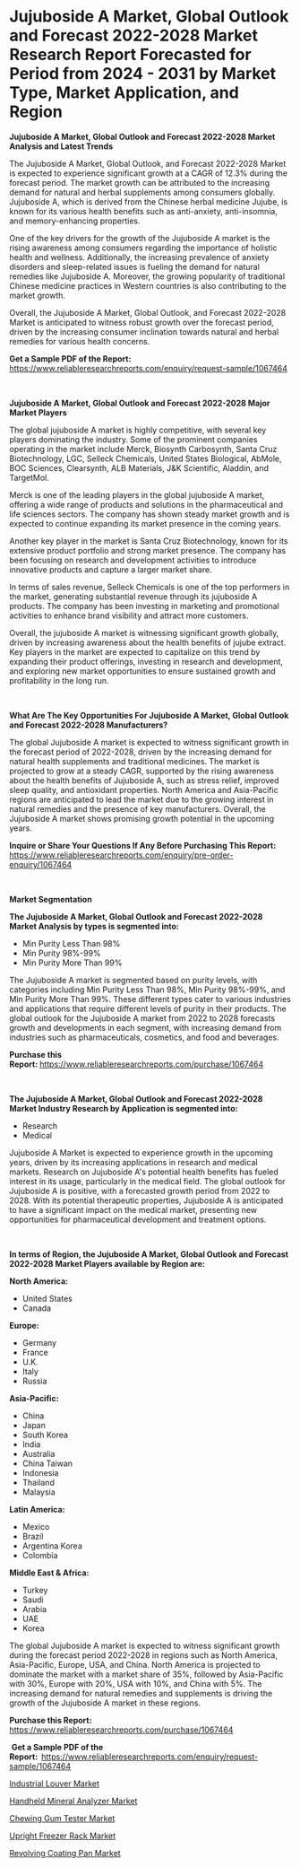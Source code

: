 <p><h1>Jujuboside A Market, Global Outlook and Forecast 2022-2028 Market Research Report Forecasted for Period from 2024 -  2031 by Market Type, Market Application, and Region</h1></p><p><strong>Jujuboside A Market, Global Outlook and Forecast 2022-2028 Market Analysis and Latest Trends</strong></p>
<p><p>The Jujuboside A Market, Global Outlook, and Forecast 2022-2028 Market is expected to experience significant growth at a CAGR of 12.3% during the forecast period. The market growth can be attributed to the increasing demand for natural and herbal supplements among consumers globally. Jujuboside A, which is derived from the Chinese herbal medicine Jujube, is known for its various health benefits such as anti-anxiety, anti-insomnia, and memory-enhancing properties.</p><p>One of the key drivers for the growth of the Jujuboside A market is the rising awareness among consumers regarding the importance of holistic health and wellness. Additionally, the increasing prevalence of anxiety disorders and sleep-related issues is fueling the demand for natural remedies like Jujuboside A. Moreover, the growing popularity of traditional Chinese medicine practices in Western countries is also contributing to the market growth.</p><p>Overall, the Jujuboside A Market, Global Outlook, and Forecast 2022-2028 Market is anticipated to witness robust growth over the forecast period, driven by the increasing consumer inclination towards natural and herbal remedies for various health concerns.</p></p>
<p><strong>Get a Sample PDF of the Report:&nbsp;</strong> <a href="https://www.reliableresearchreports.com/enquiry/request-sample/1067464">https://www.reliableresearchreports.com/enquiry/request-sample/1067464</a></p>
<p>&nbsp;</p>
<p><strong>Jujuboside A Market, Global Outlook and Forecast 2022-2028 Major Market Players</strong></p>
<p><p>The global jujuboside A market is highly competitive, with several key players dominating the industry. Some of the prominent companies operating in the market include Merck, Biosynth Carbosynth, Santa Cruz Biotechnology, LGC, Selleck Chemicals, United States Biological, AbMole, BOC Sciences, Clearsynth, ALB Materials, J&K Scientific, Aladdin, and TargetMol.</p><p>Merck is one of the leading players in the global jujuboside A market, offering a wide range of products and solutions in the pharmaceutical and life sciences sectors. The company has shown steady market growth and is expected to continue expanding its market presence in the coming years.</p><p>Another key player in the market is Santa Cruz Biotechnology, known for its extensive product portfolio and strong market presence. The company has been focusing on research and development activities to introduce innovative products and capture a larger market share.</p><p>In terms of sales revenue, Selleck Chemicals is one of the top performers in the market, generating substantial revenue through its jujuboside A products. The company has been investing in marketing and promotional activities to enhance brand visibility and attract more customers.</p><p>Overall, the jujuboside A market is witnessing significant growth globally, driven by increasing awareness about the health benefits of jujube extract. Key players in the market are expected to capitalize on this trend by expanding their product offerings, investing in research and development, and exploring new market opportunities to ensure sustained growth and profitability in the long run.</p></p>
<p>&nbsp;</p>
<p><strong>What Are The Key Opportunities For Jujuboside A Market, Global Outlook and Forecast 2022-2028 Manufacturers?</strong></p>
<p><p>The global Jujuboside A market is expected to witness significant growth in the forecast period of 2022-2028, driven by the increasing demand for natural health supplements and traditional medicines. The market is projected to grow at a steady CAGR, supported by the rising awareness about the health benefits of Jujuboside A, such as stress relief, improved sleep quality, and antioxidant properties. North America and Asia-Pacific regions are anticipated to lead the market due to the growing interest in natural remedies and the presence of key manufacturers. Overall, the Jujuboside A market shows promising growth potential in the upcoming years.</p></p>
<p><strong>Inquire or Share Your Questions If Any Before Purchasing This Report:</strong> <a href="https://www.reliableresearchreports.com/enquiry/pre-order-enquiry/1067464">https://www.reliableresearchreports.com/enquiry/pre-order-enquiry/1067464</a></p>
<p>&nbsp;</p>
<p><strong>Market Segmentation</strong></p>
<p><strong>The Jujuboside A Market, Global Outlook and Forecast 2022-2028 Market Analysis by types is segmented into:</strong></p>
<p><ul><li>Min Purity Less Than 98%</li><li>Min Purity 98%-99%</li><li>Min Purity More Than 99%</li></ul></p>
<p><p>The Jujuboside A market is segmented based on purity levels, with categories including Min Purity Less Than 98%, Min Purity 98%-99%, and Min Purity More Than 99%. These different types cater to various industries and applications that require different levels of purity in their products. The global outlook for the Jujuboside A market from 2022 to 2028 forecasts growth and developments in each segment, with increasing demand from industries such as pharmaceuticals, cosmetics, and food and beverages.</p></p>
<p><strong>Purchase this Report:&nbsp;</strong><a href="https://www.reliableresearchreports.com/purchase/1067464">https://www.reliableresearchreports.com/purchase/1067464</a></p>
<p>&nbsp;</p>
<p><strong>The Jujuboside A Market, Global Outlook and Forecast 2022-2028 Market Industry Research by Application is segmented into:</strong></p>
<p><ul><li>Research</li><li>Medical</li></ul></p>
<p><p>Jujuboside A Market is expected to experience growth in the upcoming years, driven by its increasing applications in research and medical markets. Research on Jujuboside A's potential health benefits has fueled interest in its usage, particularly in the medical field. The global outlook for Jujuboside A is positive, with a forecasted growth period from 2022 to 2028. With its potential therapeutic properties, Jujuboside A is anticipated to have a significant impact on the medical market, presenting new opportunities for pharmaceutical development and treatment options.</p></p>
<p>&nbsp;</p>
<p><strong>In terms of Region, the Jujuboside A Market, Global Outlook and Forecast 2022-2028 Market Players available by Region are:</strong></p>
<p>
    <p> <strong> North America: </strong>
        <ul>
            <li>United States</li>
            <li>Canada</li>
        </ul>
        </p> 
    <p> <strong> Europe: </strong>
        <ul>
            <li>Germany</li>
            <li>France</li>
            <li>U.K.</li>
            <li>Italy</li>
            <li>Russia</li>
        </ul>
        </p> 
    <p> <strong> Asia-Pacific: </strong>
        <ul>
            <li>China</li>
            <li>Japan</li>
            <li>South Korea</li>
            <li>India</li>
            <li>Australia</li>
            <li>China Taiwan</li>
            <li>Indonesia</li>
            <li>Thailand</li>
            <li>Malaysia</li>
        </ul>
        </p> 
    <p> <strong> Latin America: </strong>
        <ul>
            <li>Mexico</li>
            <li>Brazil</li>
            <li>Argentina Korea</li>
            <li>Colombia</li>
        </ul>
        </p> 
    <p> <strong> Middle East & Africa: </strong>
        <ul>
            <li>Turkey</li>
            <li>Saudi</li>
            <li>Arabia</li>
            <li>UAE</li>
            <li>Korea</li>
        </ul>
    </p>
    </p>
<p><p>The global Jujuboside A market is expected to witness significant growth during the forecast period 2022-2028 in regions such as North America, Asia-Pacific, Europe, USA, and China. North America is projected to dominate the market with a market share of 35%, followed by Asia-Pacific with 30%, Europe with 20%, USA with 10%, and China with 5%. The increasing demand for natural remedies and supplements is driving the growth of the Jujuboside A market in these regions.</p></p>
<p><strong>Purchase this Report: </strong><a href="https://www.reliableresearchreports.com/purchase/1067464">https://www.reliableresearchreports.com/purchase/1067464</a></p>
<p>&nbsp;<strong>Get a Sample PDF of the Report:&nbsp;&nbsp;</strong><a href="https://www.reliableresearchreports.com/enquiry/request-sample/1067464">https://www.reliableresearchreports.com/enquiry/request-sample/1067464</a></p>
<p><strong></strong></p>
<p><p><a href="https://medium.com/@michellebutler19/industrial-louver-market-size-market-outlook-and-market-forecast-2024-to-2031-8220128eba14">Industrial Louver Market</a></p><p><a href="https://medium.com/@soledadroob625/handheld-mineral-analyzer-market-the-key-to-successful-business-strategy-forecast-till-2031-b8f56ab7e08d">Handheld Mineral Analyzer Market</a></p><p><a href="https://medium.com/@debramedina73/chewing-gum-tester-market-insight-market-trends-growth-forecasted-from-2024-to-2031-be4e259af6c8">Chewing Gum Tester Market</a></p><p><a href="https://medium.com/@michellebutler19/upright-freezer-rack-market-competitive-analysis-market-trends-and-forecast-to-2031-5df0678056e0">Upright Freezer Rack Market</a></p><p><a href="https://medium.com/@debramedina73/revolving-coating-pan-market-analysis-its-cagr-market-segmentation-and-global-industry-overview-a258e7a9426f">Revolving Coating Pan Market</a></p></p>